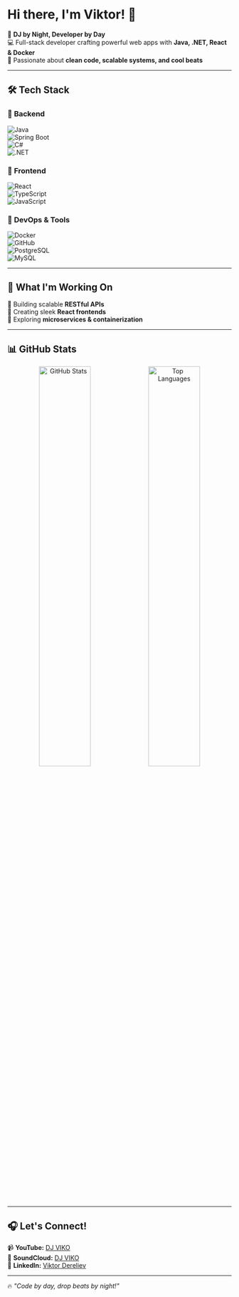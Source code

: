 # Hi there, I'm Viktor! 👋  

🎵 **DJ by Night, Developer by Day**  
💻 Full-stack developer crafting powerful web apps with **Java, .NET, React & Docker**  
🚀 Passionate about **clean code, scalable systems, and cool beats**  

---

## 🛠 Tech Stack  

### 🔹 **Backend**  
![Java](https://img.shields.io/badge/Java-%23ED8B00.svg?style=for-the-badge&logo=java&logoColor=white)  
![Spring Boot](https://img.shields.io/badge/Spring%20Boot-%236DB33F.svg?style=for-the-badge&logo=springboot&logoColor=white)  
![C#](https://img.shields.io/badge/C%23-%23239120.svg?style=for-the-badge&logo=c-sharp&logoColor=white)  
![.NET](https://img.shields.io/badge/.NET-%235C2D91.svg?style=for-the-badge&logo=dot-net&logoColor=white)  

### 🔹 **Frontend**  
![React](https://img.shields.io/badge/React-%2361DAFB.svg?style=for-the-badge&logo=react&logoColor=white)  
![TypeScript](https://img.shields.io/badge/TypeScript-%23007ACC.svg?style=for-the-badge&logo=typescript&logoColor=white)  
![JavaScript](https://img.shields.io/badge/JavaScript-%23F7DF1E.svg?style=for-the-badge&logo=javascript&logoColor=black)  

### 🔹 **DevOps & Tools**  
![Docker](https://img.shields.io/badge/Docker-%232496ED.svg?style=for-the-badge&logo=docker&logoColor=white)  
![GitHub](https://img.shields.io/badge/GitHub-%23181717.svg?style=for-the-badge&logo=github&logoColor=white)  
![PostgreSQL](https://img.shields.io/badge/PostgreSQL-%23336791.svg?style=for-the-badge&logo=postgresql&logoColor=white)  
![MySQL](https://img.shields.io/badge/MySQL-%2300f.svg?style=for-the-badge&logo=mysql&logoColor=white)  

---

## 🚀 What I'm Working On  
🔹 Building scalable **RESTful APIs**  
🔹 Creating sleek **React frontends**  
🔹 Exploring **microservices & containerization**  

---

## 📊 GitHub Stats  

<p align="center">
  <img src="https://github-readme-stats.vercel.app/api?username=ViktorO2&show_icons=true&theme=radical" alt="GitHub Stats" width="48%">
  <img src="https://github-readme-stats.vercel.app/api/top-langs/?username=ViktorO2&layout=compact&theme=radical" alt="Top Languages" width="48%">
</p>  

---

## 🎧 Let's Connect!  

📹 **YouTube:** [DJ VIKO](https://www.youtube.com/results?search_query=DJ+VIKO)  
🎵 **SoundCloud:** [DJ VIKO](https://soundcloud.com/)  
💼 **LinkedIn:** [Viktor Dereliev](https://www.linkedin.com/in/viktor-dereliev-64aba522b/)  

---

🔥 *"Code by day, drop beats by night!"*  
